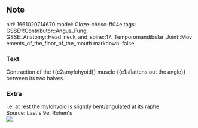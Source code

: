 ## Note
nid: 1661020714670
model: Cloze-chrisc-ff04e
tags: GSSE::!Contributor::Angus_Fung, GSSE::Anatomy::Head_neck_and_spine::17._Temporomandibular_Joint::Movements_of_the_floor_of_the_mouth
markdown: false

### Text
Contraction of the {{c2::mylohyoid}} muscle {{c1::flattens out the angle}} between its two halves.

### Extra
<div>
  i.e. at rest the mylohyoid is slightly bent/angulated at its
  raphe
</div>
<div>
  Source: Last's 9e, Rohen's
</div>
<div>
  <div><img src=
  "paste-8db585f4949c69105a372d9073cd28aaa69fc370.jpg"></div>
</div>
